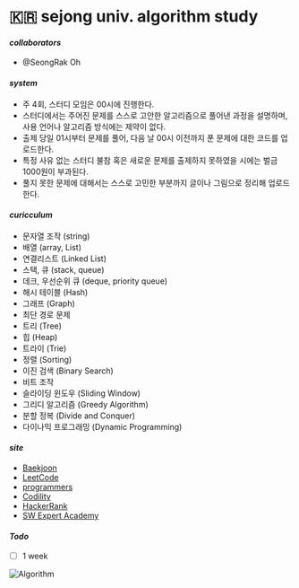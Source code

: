 # __🇰🇷 sejong univ. algorithm study__

#### __*collaborators*__
- @SeongRak Oh

#### __*system*__
- 주 4회, 스터디 모임은 00시에 진행한다.  
- 스터디에서는 주어진 문제를 스스로 고안한 알고리즘으로 풀어낸 과정을 설명하며, 사용 언어나 알고리즘 방식에는 제약이 없다.
- 출제 당일 01시부터 문제를 풀어, 다음 날 00시 이전까지 푼 문제에 대한 코드를 업로드한다.
- 특정 사유 없는 스터디 불참 혹은 새로운 문제를 출제하지 못하였을 시에는 벌금 1000원이 부과된다.
- 풀지 못한 문제에 대해서는 스스로 고민한 부분까지 글이나 그림으로 정리해 업로드한다.

#### __*curicculum*__
- 문자열 조작 (string)
- 배열 (array, List)
- 연결리스트 (Linked List)
- 스택, 큐 (stack, queue)
- 데크, 우선순위 큐 (deque, priority queue)
- 해시 테이블 (Hash)
- 그래프 (Graph)
- 최단 경로 문제
- 트리 (Tree)
- 힙 (Heap)
- 트라이 (Trie)
- 정렬 (Sorting)
- 이진 검색 (Binary Search)
- 비트 조작
- 슬라이딩 윈도우 (Sliding Window)
- 그리디 알고리즘 (Greedy Algorithm)
- 분할 정복 (Divide and Conquer)
- 다이나믹 프로그래밍 (Dynamic Programming)

#### __*site*__
- [Baekjoon](https://www.acmicpc.net)
- [LeetCode](https://leetcode.com)
- [programmers](https://programmers.co.kr)
- [Codility](https://www.codility.com)
- [HackerRank](https://www.hackerrank.com/dashboard)
- [SW Expert Academy](https://swexpertacademy.com/main/main.do)

#### __*Todo*__
- [ ] 1 week

![Algorithm](https://blog.kakaocdn.net/dn/xCxbD/btq3zN4NQ3x/0ZBXlRgaeTqT1hBmPBrOQk/img.png)
